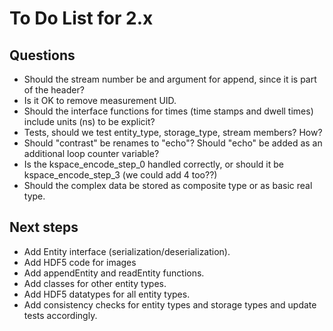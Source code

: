 To Do List for 2.x
==================

Questions
----------

* Should the stream number be and argument for append, since it is part of the header?
* Is it OK to remove measurement UID.
* Should the interface functions for times (time stamps and dwell times) include units (ns) to be explicit?
* Tests, should we test entity_type, storage_type, stream members? How?
* Should "contrast" be renames to "echo"? Should "echo" be added as an additional loop counter variable?
* Is the kspace_encode_step_0 handled correctly, or should it be kspace_encode_step_3 (we could add 4 too??)
* Should the complex data be stored as composite type or as basic real type.


Next steps
----------

* Add Entity interface (serialization/deserialization).
* Add HDF5 code for images
* Add appendEntity and readEntity functions.
* Add classes for other entity types.
* Add HDF5 datatypes for all entity types.
* Add consistency checks for entity types and storage types and update tests accordingly.
